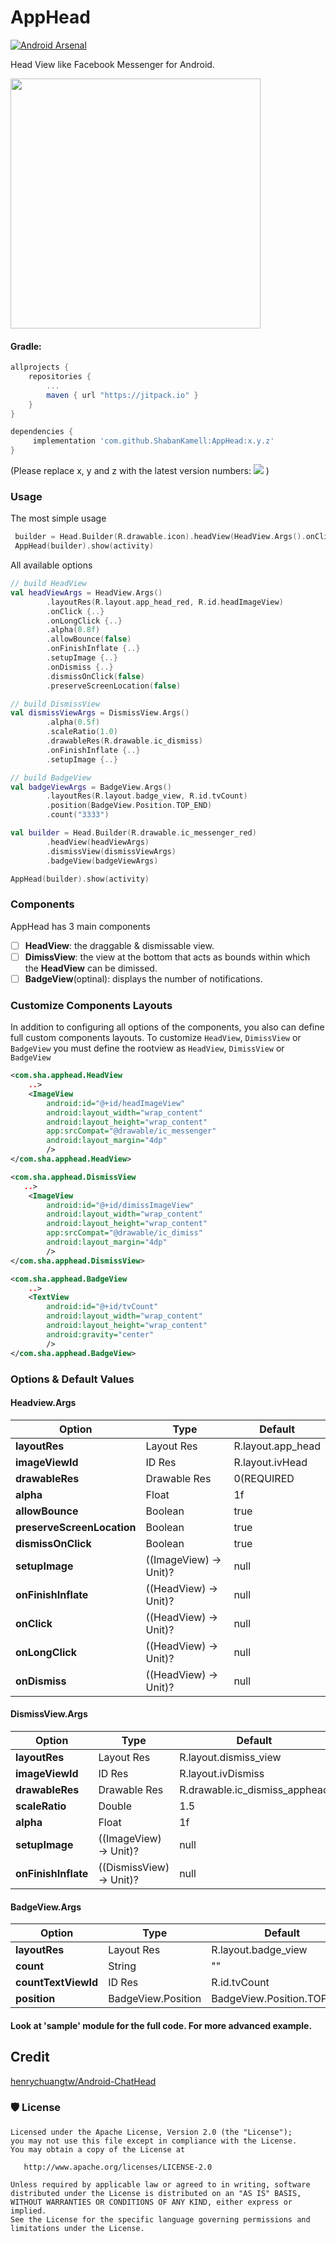 AppHead
===========

[![Android Arsenal]( https://img.shields.io/badge/Android%20Arsenal-AppHead-green.svg?style=flat )]( https://android-arsenal.com/details/1/7974 )

Head View like Facebook Messenger for Android.

<img src="https://github.com/ShabanKamell/AppHead/blob/master/blob/raw/demo_new.gif" height="400">

#### Gradle:
```groovy
allprojects {
    repositories {
        ...
        maven { url "https://jitpack.io" }
    }
}

dependencies {
     implementation 'com.github.ShabanKamell:AppHead:x.y.z'
}
```
(Please replace x, y and z with the latest version numbers:  [![](https://jitpack.io/v/ShabanKamell/AppHead.svg)](https://jitpack.io/#ShabanKamell/AppHead)
)

### Usage
The most simple usage
``` kotlin
 builder = Head.Builder(R.drawable.icon).headView(HeadView.Args().onClick {..})
 AppHead(builder).show(activity)
```
All available options

``` kotlin
// build HeadView
val headViewArgs = HeadView.Args()
        .layoutRes(R.layout.app_head_red, R.id.headImageView)
        .onClick {..}
        .onLongClick {..}
        .alpha(0.8f)
        .allowBounce(false)
        .onFinishInflate {..}
        .setupImage {..}
        .onDismiss {..}
        .dismissOnClick(false)
        .preserveScreenLocation(false)

// build DismissView
val dismissViewArgs = DismissView.Args()
        .alpha(0.5f)
        .scaleRatio(1.0)
        .drawableRes(R.drawable.ic_dismiss)
        .onFinishInflate {..}
        .setupImage {..}

// build BadgeView
val badgeViewArgs = BadgeView.Args()
        .layoutRes(R.layout.badge_view, R.id.tvCount)
        .position(BadgeView.Position.TOP_END)
        .count("3333")

val builder = Head.Builder(R.drawable.ic_messenger_red)
        .headView(headViewArgs)
        .dismissView(dismissViewArgs)
        .badgeView(badgeViewArgs)

AppHead(builder).show(activity)
```
### Components
AppHead has 3 main components
- [ ] **HeadView**: the draggable & dismissable view.
- [ ] **DimissView**: the view at the bottom that acts as bounds within which the **HeadView** can be dimissed.
- [ ] **BadgeView**(optinal): displays the number of notifications.

### Customize Components Layouts
In addition to configuring all options of the components, you also can define full custom components layouts.
To customize `HeadView`, `DimissView` or `BadgeView` 
you must define the rootview as `HeadView`, `DimissView` or `BadgeView`

``` xml
<com.sha.apphead.HeadView 
    ..>
    <ImageView
        android:id="@+id/headImageView"
        android:layout_width="wrap_content"
        android:layout_height="wrap_content"
        app:srcCompat="@drawable/ic_messenger"
        android:layout_margin="4dp"
        />
</com.sha.apphead.HeadView>

```

``` xml
<com.sha.apphead.DismissView 
   ..>
    <ImageView
        android:id="@+id/dimissImageView"
        android:layout_width="wrap_content"
        android:layout_height="wrap_content"
        app:srcCompat="@drawable/ic_dimiss"
        android:layout_margin="4dp"
        />
</com.sha.apphead.DismissView>
```

``` xml
<com.sha.apphead.BadgeView
    ..>
    <TextView
        android:id="@+id/tvCount"
        android:layout_width="wrap_content"
        android:layout_height="wrap_content"
        android:gravity="center"
        />
</com.sha.apphead.BadgeView>
```

### Options & Default Values
#### Headview.Args

|          **Option**                       | **Type**                | **Default** |
| ------------------------------ | --------------------------- | ----------------------------- |
| **layoutRes**                  |    Layout Res               | R.layout.app_head             |
| **imageViewId**                |    ID Res                   | R.layout.ivHead               |
| **drawableRes**                |    Drawable Res             | 0(REQUIRED                    |
| **alpha**                      |    Float                    | 1f                            |
| **allowBounce**                |    Boolean                  | true                          |
| **preserveScreenLocation**     |    Boolean                  | true                          |
| **dismissOnClick**             |    Boolean                  | true                          |
| **setupImage**                 |    ((ImageView) -> Unit)?   | null                          |
| **onFinishInflate**            |    ((HeadView) -> Unit)?    | null                          |
| **onClick**                    |    ((HeadView) -> Unit)?    | null                          |
| **onLongClick**                |    ((HeadView) -> Unit)?    | null                          |
| **onDismiss**                  |    ((HeadView) -> Unit)?    | null                          |

#### DismissView.Args
|          **Option**                       | **Type**                | **Default** |
| ------------------------------ | --------------------------- | ----------------------------- |
| **layoutRes**                  |    Layout Res               | R.layout.dismiss_view         |
| **imageViewId**                |    ID Res                   | R.layout.ivDismiss            |
| **drawableRes**                |    Drawable Res             | R.drawable.ic_dismiss_apphead |
| **scaleRatio**                 |    Double                   | 1.5                           |
| **alpha**                      |    Float                    | 1f                            |
| **setupImage**                 |    ((ImageView) -> Unit)?   | null                          |
| **onFinishInflate**            |    ((DismissView) -> Unit)? | null                          |

#### BadgeView.Args
|          **Option**                       | **Type**                | **Default** |
| ------------------------------ | --------------------------- | ----------------------------- |
| **layoutRes**                  |    Layout Res               | R.layout.badge_view           |
| **count**                      |    String                   | ""                            |
| **countTextViewId**            |    ID Res                   | R.id.tvCount                  |
| **position**                   |    BadgeView.Position       | BadgeView.Position.TOP_END    |

#### Look at 'sample' module for the full code. For more advanced example.

## Credit
[henrychuangtw/Android-ChatHead](https://github.com/henrychuangtw/Android-ChatHead)
### 🛡 License
```
Licensed under the Apache License, Version 2.0 (the "License");
you may not use this file except in compliance with the License.
You may obtain a copy of the License at

   http://www.apache.org/licenses/LICENSE-2.0

Unless required by applicable law or agreed to in writing, software
distributed under the License is distributed on an "AS IS" BASIS,
WITHOUT WARRANTIES OR CONDITIONS OF ANY KIND, either express or implied.
See the License for the specific language governing permissions and
limitations under the License.
```
